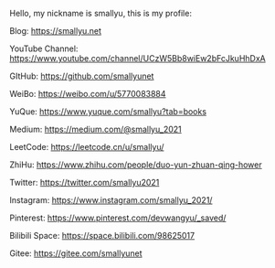 
Hello, my nickname is smallyu, this is my profile:

Blog: <https://smallyu.net>

YouTube Channel: <https://www.youtube.com/channel/UCzW5Bb8wiEw2bFcJkuHhDxA>

GItHub: <https://github.com/smallyunet>

WeiBo: <https://weibo.com/u/5770083884>

YuQue: <https://www.yuque.com/smallyu?tab=books>

Medium: <https://medium.com/@smallyu_2021>

LeetCode: <https://leetcode.cn/u/smallyu/>

ZhiHu: <https://www.zhihu.com/people/duo-yun-zhuan-qing-hower>

Twitter: <https://twitter.com/smallyu2021>

Instagram: <https://www.instagram.com/smallyu_2021/>

Pinterest: <https://www.pinterest.com/devwangyu/_saved/>

Bilibili Space: <https://space.bilibili.com/98625017>

Gitee: <https://gitee.com/smallyunet>


